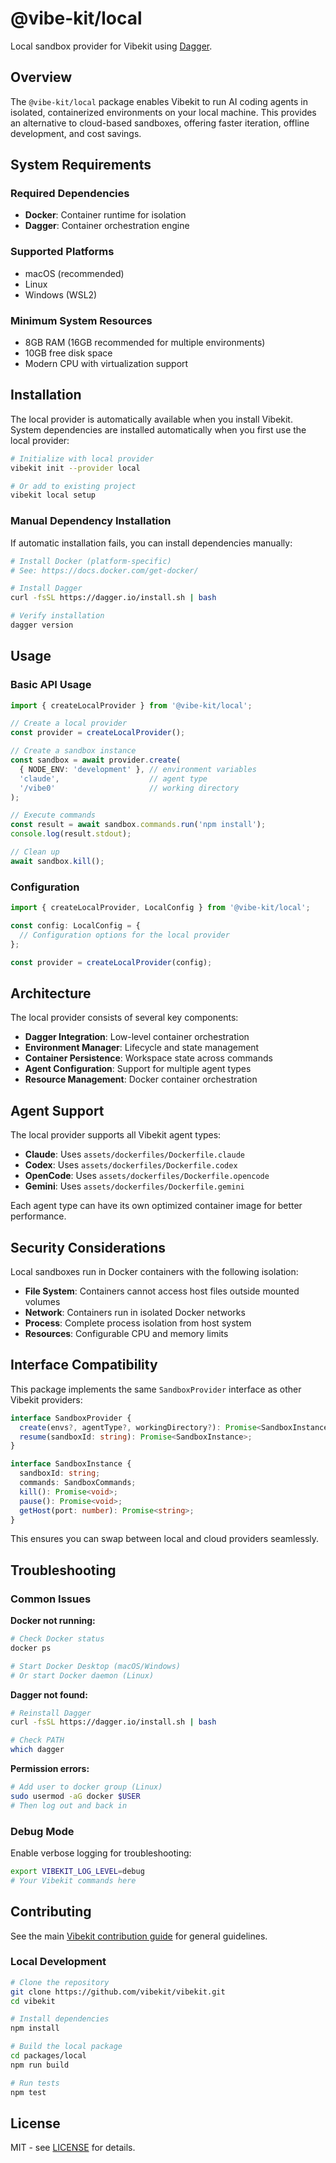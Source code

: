 # @vibe-kit/local

Local sandbox provider for Vibekit using [Dagger](https://dagger.io).

## Overview

The `@vibe-kit/local` package enables Vibekit to run AI coding agents in isolated, containerized environments on your local machine. This provides an alternative to cloud-based sandboxes, offering faster iteration, offline development, and cost savings.

## System Requirements

### Required Dependencies
- **Docker**: Container runtime for isolation
- **Dagger**: Container orchestration engine

### Supported Platforms
- macOS (recommended)
- Linux
- Windows (WSL2)

### Minimum System Resources
- 8GB RAM (16GB recommended for multiple environments)
- 10GB free disk space
- Modern CPU with virtualization support

## Installation

The local provider is automatically available when you install Vibekit. System dependencies are installed automatically when you first use the local provider:

```bash
# Initialize with local provider
vibekit init --provider local

# Or add to existing project
vibekit local setup
```

### Manual Dependency Installation

If automatic installation fails, you can install dependencies manually:

```bash
# Install Docker (platform-specific)
# See: https://docs.docker.com/get-docker/

# Install Dagger
curl -fsSL https://dagger.io/install.sh | bash

# Verify installation
dagger version
```

## Usage

### Basic API Usage

```typescript
import { createLocalProvider } from '@vibe-kit/local';

// Create a local provider
const provider = createLocalProvider();

// Create a sandbox instance
const sandbox = await provider.create(
  { NODE_ENV: 'development' }, // environment variables
  'claude',                    // agent type
  '/vibe0'                     // working directory
);

// Execute commands
const result = await sandbox.commands.run('npm install');
console.log(result.stdout);

// Clean up
await sandbox.kill();
```

### Configuration

```typescript
import { createLocalProvider, LocalConfig } from '@vibe-kit/local';

const config: LocalConfig = {
  // Configuration options for the local provider
};

const provider = createLocalProvider(config);
```

## Architecture

The local provider consists of several key components:

- **Dagger Integration**: Low-level container orchestration
- **Environment Manager**: Lifecycle and state management
- **Container Persistence**: Workspace state across commands
- **Agent Configuration**: Support for multiple agent types
- **Resource Management**: Docker container orchestration

## Agent Support

The local provider supports all Vibekit agent types:

- **Claude**: Uses `assets/dockerfiles/Dockerfile.claude`
- **Codex**: Uses `assets/dockerfiles/Dockerfile.codex`
- **OpenCode**: Uses `assets/dockerfiles/Dockerfile.opencode`
- **Gemini**: Uses `assets/dockerfiles/Dockerfile.gemini`

Each agent type can have its own optimized container image for better performance.

## Security Considerations

Local sandboxes run in Docker containers with the following isolation:

- **File System**: Containers cannot access host files outside mounted volumes
- **Network**: Containers run in isolated Docker networks
- **Process**: Complete process isolation from host system
- **Resources**: Configurable CPU and memory limits

## Interface Compatibility

This package implements the same `SandboxProvider` interface as other Vibekit providers:

```typescript
interface SandboxProvider {
  create(envs?, agentType?, workingDirectory?): Promise<SandboxInstance>;
  resume(sandboxId: string): Promise<SandboxInstance>;
}

interface SandboxInstance {
  sandboxId: string;
  commands: SandboxCommands;
  kill(): Promise<void>;
  pause(): Promise<void>;
  getHost(port: number): Promise<string>;
}
```

This ensures you can swap between local and cloud providers seamlessly.

## Troubleshooting

### Common Issues

**Docker not running:**
```bash
# Check Docker status
docker ps

# Start Docker Desktop (macOS/Windows)
# Or start Docker daemon (Linux)
```

**Dagger not found:**
```bash
# Reinstall Dagger
curl -fsSL https://dagger.io/install.sh | bash

# Check PATH
which dagger
```

**Permission errors:**
```bash
# Add user to docker group (Linux)
sudo usermod -aG docker $USER
# Then log out and back in
```

### Debug Mode

Enable verbose logging for troubleshooting:

```bash
export VIBEKIT_LOG_LEVEL=debug
# Your Vibekit commands here
```

## Contributing

See the main [Vibekit contribution guide](../../CONTRIBUTING.md) for general guidelines.

### Local Development

```bash
# Clone the repository
git clone https://github.com/vibekit/vibekit.git
cd vibekit

# Install dependencies
npm install

# Build the local package
cd packages/local
npm run build

# Run tests
npm test
```

## License

MIT - see [LICENSE](../../LICENSE) for details. 